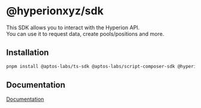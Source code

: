 # @hyperionxyz/sdk

This SDK allows you to interact with the Hyperion API.  
You can use it to request data, create pools/positions and more.

## Installation

```bash
pnpm install @aptos-labs/ts-sdk @aptos-labs/script-composer-sdk @hyperionxyz/sdk
```

## Documentation

[Documentation](https://docs.hyperion.xyz/developer/via-sdk/getting-started)

